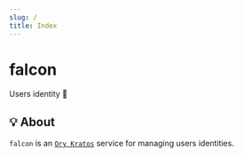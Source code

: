 ```yaml
---
slug: /
title: Index
---
```


# falcon

Users identity 👤

## 💡 About

`falcon` is an [`Ory Kratos`](https://www.ory.sh/kratos) service
for managing users identities.
